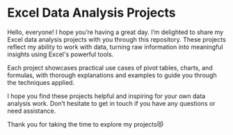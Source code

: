 # Excel Data Analysis Projects
Hello, everyone! I hope you’re having a great day. I’m delighted to share my Excel data analysis projects with you through this repository. These projects reflect my ability to work with data, turning raw information into meaningful insights using Excel's powerful tools.

Each project showcases practical use cases of pivot tables, charts, and formulas, with thorough explanations and examples to guide you through the techniques applied.

I hope you find these projects helpful and inspiring for your own data analysis work. Don’t hesitate to get in touch if you have any questions or need assistance.

Thank you for taking the time to explore my projects😻
